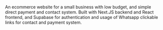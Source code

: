An ecommerce website for a small business with low budget, and simple direct payment and contact system.
Built with Next.JS backend and React frontend, and Supabase for authentication and usage of Whatsapp clickable links for contact and payment system.
